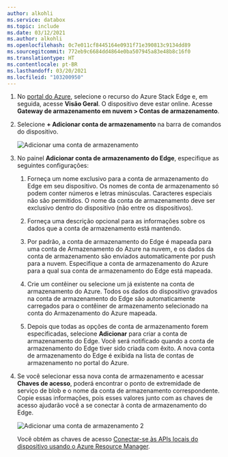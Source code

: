 ```yaml
---
author: alkohli
ms.service: databox
ms.topic: include
ms.date: 03/12/2021
ms.author: alkohli
ms.openlocfilehash: 0c7e011cf8445164e0931f71e390813c9134dd89
ms.sourcegitcommit: 772eb9c6684dd4864e0ba507945a83e48b8c16f0
ms.translationtype: HT
ms.contentlocale: pt-BR
ms.lasthandoff: 03/20/2021
ms.locfileid: "103200950"
---
```

1. No [portal do Azure](https://portal.azure.com/), selecione o recurso do Azure Stack Edge e, em seguida, acesse **Visão Geral**. O dispositivo deve estar online. Acesse **Gateway de armazenamento em nuvem > Contas de armazenamento**.

2. Selecione **+ Adicionar conta de armazenamento** na barra de comandos do dispositivo. 

   ![Adicionar uma conta de armazenamento](media/azure-stack-edge-gateway-add-storage-account/add-storage-account-1.png)

3. No painel **Adicionar conta de armazenamento do Edge**, especifique as seguintes configurações:

    1. Forneça um nome exclusivo para a conta de armazenamento do Edge em seu dispositivo. Os nomes de conta de armazenamento só podem conter números e letras minúsculas. Caracteres especiais não são permitidos. O nome da conta de armazenamento deve ser exclusivo dentro do dispositivo (não entre os dispositivos).

    2. Forneça uma descrição opcional para as informações sobre os dados que a conta de armazenamento está mantendo.  
    
    3. Por padrão, a conta de armazenamento do Edge é mapeada para uma conta de Armazenamento do Azure na nuvem, e os dados da conta de armazenamento são enviados automaticamente por push para a nuvem. Especifique a conta de armazenamento do Azure para a qual sua conta de armazenamento do Edge está mapeada.

    4. Crie um contêiner ou selecione um já existente na conta de armazenamento do Azure. Todos os dados do dispositivo gravados na conta de armazenamento do Edge são automaticamente carregados para o contêiner de armazenamento selecionado na conta do Armazenamento do Azure mapeada.

    5. Depois que todas as opções de conta de armazenamento forem especificadas, selecione **Adicionar** para criar a conta de armazenamento do Edge. Você será notificado quando a conta de armazenamento do Edge tiver sido criada com êxito. A nova conta de armazenamento do Edge é exibida na lista de contas de armazenamento no portal do Azure.

    <!--[Add a storage account](media/azure-stack-edge-gateway-add-storage-account/add-storage-account-2.png)-->
    
4. Se você selecionar essa nova conta de armazenamento e acessar **Chaves de acesso**, poderá encontrar o ponto de extremidade de serviço de blob e o nome da conta de armazenamento correspondente. Copie essas informações, pois esses valores junto com as chaves de acesso ajudarão você a se conectar à conta de armazenamento do Edge.

    ![Adicionar uma conta de armazenamento 2](media/azure-stack-edge-gateway-add-storage-account/add-storage-account-4.png)

    Você obtém as chaves de acesso [Conectar-se às APIs locais do dispositivo usando o Azure Resource Manager](../articles/databox-online/azure-stack-edge-j-series-connect-resource-manager.md). 
